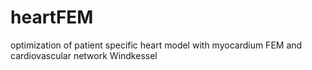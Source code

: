 # heartFEM
optimization of patient specific heart model with myocardium FEM and cardiovascular network Windkessel
